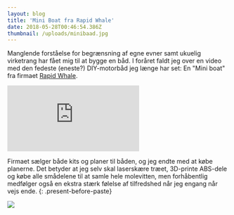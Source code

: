 ```yaml
---
layout: blog
title: 'Mini Boat fra Rapid Whale'
date: 2018-05-28T00:46:54.386Z
thumbnail: /uploads/minibaad.jpg
---
```

Manglende forståelse for begrænsning af egne evner samt ukuelig virketrang har fået mig til at bygge en båd. I foråret faldt jeg over en video med den fedeste (eneste?) DIY-motorbåd jeg længe har set: En "Mini boat" fra firmaet [Rapid Whale](http://rapidwhale.com/mini-boat.php).

<div class="iframe iframe__16x9 mb">
  <iframe src="https://www.youtube.com/embed/ItZRMgxW-cg?rel=0&amp;showinfo=0" frameborder="0" allow="autoplay; encrypted-media" allowfullscreen></iframe>
</div>

Firmaet sælger både kits og planer til båden, og jeg endte med at købe planerne. Det betyder at jeg selv skal laserskære træet, 3D-printe ABS-dele og købe alle smådelene til at samle hele molevitten, men forhåbentlig medfølger også en ekstra stærk følelse af tilfredshed når jeg engang når vejs ende.
{: .present-before-paste}

<img src="/uploads/minibaad.jpg" class="no-shadow" />
